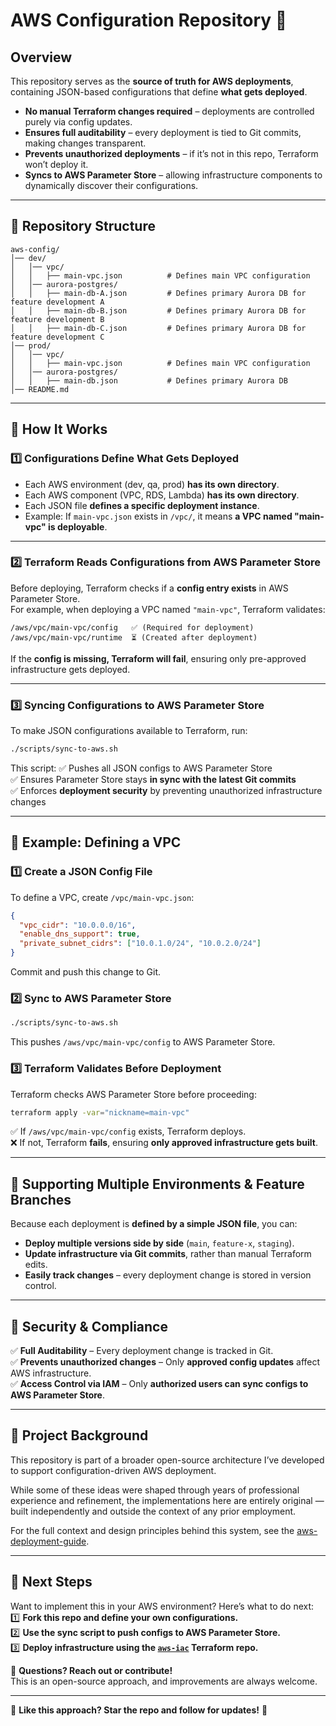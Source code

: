# AWS Configuration Repository 📁  

## **Overview**  
This repository serves as the **source of truth for AWS deployments**, containing JSON-based configurations that define **what gets deployed**.  
- **No manual Terraform changes required** – deployments are controlled purely via config updates.  
- **Ensures full auditability** – every deployment is tied to Git commits, making changes transparent.  
- **Prevents unauthorized deployments** – if it’s not in this repo, Terraform won’t deploy it.  
- **Syncs to AWS Parameter Store** – allowing infrastructure components to dynamically discover their configurations.  

---

## **📂 Repository Structure**
```
aws-config/
│── dev/
│   │── vpc/
│   │   ├── main-vpc.json          # Defines main VPC configuration
│   │── aurora-postgres/
│   │   ├── main-db-A.json         # Defines primary Aurora DB for feature development A
│   │   ├── main-db-B.json         # Defines primary Aurora DB for feature development B
│   │   ├── main-db-C.json         # Defines primary Aurora DB for feature development C
│── prod/
│   │── vpc/
│   │   ├── main-vpc.json          # Defines main VPC configuration
│   │── aurora-postgres/
│   │   ├── main-db.json           # Defines primary Aurora DB
│── README.md
```

---

## **🚀 How It Works**
### **1️⃣ Configurations Define What Gets Deployed**
- Each AWS environment (dev, qa, prod) **has its own directory**.
- Each AWS component (VPC, RDS, Lambda) **has its own directory**.
- Each JSON file **defines a specific deployment instance**.
- Example: If `main-vpc.json` exists in `/vpc/`, it means **a VPC named "main-vpc" is deployable**.

---

### **2️⃣ Terraform Reads Configurations from AWS Parameter Store**
Before deploying, Terraform checks if a **config entry exists** in AWS Parameter Store.  
For example, when deploying a VPC named `"main-vpc"`, Terraform validates:
```
/aws/vpc/main-vpc/config   ✅ (Required for deployment)
/aws/vpc/main-vpc/runtime  ⏳ (Created after deployment)
```
If the **config is missing, Terraform will fail**, ensuring only pre-approved infrastructure gets deployed.

---

### **3️⃣ Syncing Configurations to AWS Parameter Store**
To make JSON configurations available to Terraform, run:
```sh
./scripts/sync-to-aws.sh
```
This script:
✅ Pushes all JSON configs to AWS Parameter Store  
✅ Ensures Parameter Store stays **in sync with the latest Git commits**  
✅ Enforces **deployment security** by preventing unauthorized infrastructure changes  

---

## **📖 Example: Defining a VPC**
### **1️⃣ Create a JSON Config File**
To define a VPC, create `/vpc/main-vpc.json`:
```json
{
  "vpc_cidr": "10.0.0.0/16",
  "enable_dns_support": true,
  "private_subnet_cidrs": ["10.0.1.0/24", "10.0.2.0/24"]
}
```
Commit and push this change to Git.

### **2️⃣ Sync to AWS Parameter Store**
```sh
./scripts/sync-to-aws.sh
```
This pushes `/aws/vpc/main-vpc/config` to AWS Parameter Store.

### **3️⃣ Terraform Validates Before Deployment**
Terraform checks AWS Parameter Store before proceeding:
```sh
terraform apply -var="nickname=main-vpc"
```
✅ If `/aws/vpc/main-vpc/config` exists, Terraform deploys.  
❌ If not, Terraform **fails**, ensuring **only approved infrastructure gets built**.

---

## **🔄 Supporting Multiple Environments & Feature Branches**
Because each deployment is **defined by a simple JSON file**, you can:
- **Deploy multiple versions side by side** (`main`, `feature-x`, `staging`).
- **Update infrastructure via Git commits**, rather than manual Terraform edits.
- **Easily track changes** – every deployment change is stored in version control.

---

## **🔐 Security & Compliance**
✅ **Full Auditability** – Every deployment change is tracked in Git.  
✅ **Prevents unauthorized changes** – Only **approved config updates** affect AWS infrastructure.  
✅ **Access Control via IAM** – Only **authorized users can sync configs to AWS Parameter Store**.  

---

## 🧠 Project Background

This repository is part of a broader open-source architecture I’ve developed to support configuration-driven AWS deployment.

While some of these ideas were shaped through years of professional experience and refinement, the implementations here are entirely original — built independently and outside the context of any prior employment.

For the full context and design principles behind this system, see the [aws-deployment-guide](https://github.com/tstrall/aws-deployment-guide).

---

## **📌 Next Steps**
Want to implement this in your AWS environment? Here’s what to do next:  
1️⃣ **Fork this repo and define your own configurations.**  
2️⃣ **Use the sync script to push configs to AWS Parameter Store.**  
3️⃣ **Deploy infrastructure using the [`aws-iac`](https://github.com/your-username/aws-iac) Terraform repo.**  

📩 **Questions? Reach out or contribute!**  
This is an open-source approach, and improvements are always welcome.  

---

📢 **Like this approach? Star the repo and follow for updates!** 🚀  
